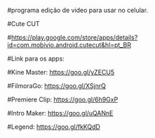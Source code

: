 #programa edição de video para usar no celular.

#Cute CUT

#https://play.google.com/store/apps/details?id=com.mobivio.android.cutecut&hl=pt_BR

#Link para os apps:

#Kine Master: https://goo.gl/yZECU5

#FilmoraGo: https://goo.gl/XSjnrQ

#Premiere Clip: https://goo.gl/6h9GxP

#Intro Maker: https://goo.gl/uQANnE

#Legend: https://goo.gl/fkKQdD
